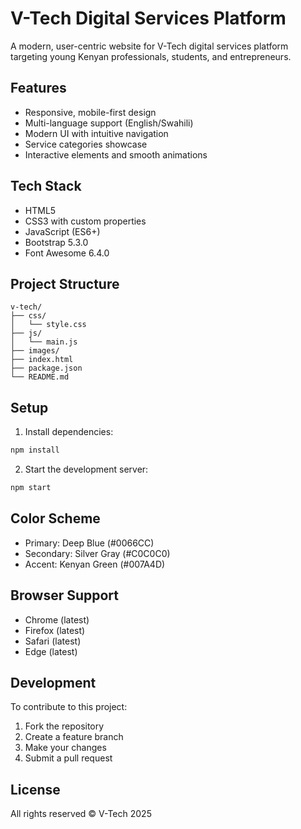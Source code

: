 # V-Tech Digital Services Platform

A modern, user-centric website for V-Tech digital services platform targeting young Kenyan professionals, students, and entrepreneurs.

## Features

- Responsive, mobile-first design
- Multi-language support (English/Swahili)
- Modern UI with intuitive navigation
- Service categories showcase
- Interactive elements and smooth animations

## Tech Stack

- HTML5
- CSS3 with custom properties
- JavaScript (ES6+)
- Bootstrap 5.3.0
- Font Awesome 6.4.0

## Project Structure

```
v-tech/
├── css/
│   └── style.css
├── js/
│   └── main.js
├── images/
├── index.html
├── package.json
└── README.md
```

## Setup

1. Install dependencies:
```bash
npm install
```

2. Start the development server:
```bash
npm start
```

## Color Scheme

- Primary: Deep Blue (#0066CC)
- Secondary: Silver Gray (#C0C0C0)
- Accent: Kenyan Green (#007A4D)

## Browser Support

- Chrome (latest)
- Firefox (latest)
- Safari (latest)
- Edge (latest)

## Development

To contribute to this project:

1. Fork the repository
2. Create a feature branch
3. Make your changes
4. Submit a pull request

## License

All rights reserved © V-Tech 2025
